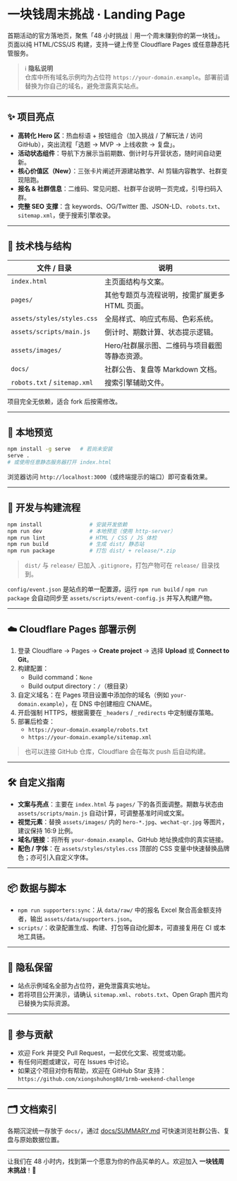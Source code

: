 # 一块钱周末挑战 · Landing Page

首期活动的官方落地页，聚焦「48 小时挑战｜用一个周末赚到你的第一块钱」。页面以纯 HTML/CSS/JS 构建，支持一键上传至 Cloudflare Pages 或任意静态托管服务。

> ℹ️ **隐私说明**  
> 仓库中所有域名示例均为占位符 `https://your-domain.example`。部署前请替换为你自己的域名，避免泄露真实站点。

---

## ✨ 项目亮点

- **高转化 Hero 区**：热血标语 + 按钮组合（加入挑战 / 了解玩法 / 访问 GitHub），突出流程「选题 → MVP → 上线收款 → 复盘」。
- **活动状态组件**：导航下方展示当前期数、倒计时与开营状态，随时间自动更新。
- **核心价值区（New）**：三张卡片阐述开源建站教学、AI 剪辑内容教学、社群变现陪跑。
- **报名 & 社群信息**：二维码、常见问题、社群平台说明一页完成，引导扫码入群。
- **完整 SEO 支撑**：含 keywords、OG/Twitter 图、JSON-LD、`robots.txt`、`sitemap.xml`，便于搜索引擎收录。

---

## 🧱 技术栈与结构

| 文件 / 目录 | 说明 |
|-------------|------|
| `index.html` | 主页面结构与文案。 |
| `pages/` | 其他专题页与流程说明，按需扩展更多 HTML 页面。 |
| `assets/styles/styles.css` | 全局样式、响应式布局、色彩系统。 |
| `assets/scripts/main.js` | 倒计时、期数计算、状态提示逻辑。 |
| `assets/images/` | Hero/社群展示图、二维码与项目截图等静态资源。 |
| `docs/` | 社群公告、复盘等 Markdown 文档。 |
| `robots.txt` / `sitemap.xml` | 搜索引擎辅助文件。 |

项目完全无依赖，适合 fork 后按需修改。

---

## 🚀 本地预览

```bash
npm install -g serve   # 若尚未安装
serve .
# 或使用任意静态服务器打开 index.html
```

浏览器访问 `http://localhost:3000`（或终端提示的端口）即可查看效果。

---

## 🧰 开发与构建流程

```bash
npm install               # 安装开发依赖
npm run dev               # 本地预览（使用 http-server）
npm run lint              # HTML / CSS / JS 体检
npm run build             # 生成 dist/ 静态站
npm run package           # 打包 dist/ + release/*.zip
```

> `dist/` 与 `release/` 已加入 `.gitignore`，打包产物可在 `release/` 目录找到。

`config/event.json` 是站点的单一配置源，运行 `npm run build` / `npm run package` 会自动同步至 `assets/scripts/event-config.js` 并写入构建产物。

---

## ☁️ Cloudflare Pages 部署示例

1. 登录 Cloudflare → Pages → **Create project** → 选择 **Upload** 或 **Connect to Git**。  
2. 构建配置：  
   - Build command：`None`  
   - Build output directory：`/`（根目录）
3. 自定义域名：在 Pages 项目设置中添加你的域名（例如 `your-domain.example`），在 DNS 中创建相应 CNAME。
4. 开启强制 HTTPS，根据需要在 `_headers` / `_redirects` 中定制缓存策略。
5. 部署后检查：  
   - `https://your-domain.example/robots.txt`  
   - `https://your-domain.example/sitemap.xml`

> 也可以连接 GitHub 仓库，Cloudflare 会在每次 push 后自动构建。

---

## 🛠️ 自定义指南

- **文案与亮点**：主要在 `index.html` 与 `pages/` 下的各页面调整。期数与状态由 `assets/scripts/main.js` 自动计算，可调整基准时间或文案。
- **视觉元素**：替换 `assets/images/` 内的 `hero-*.jpg`、`wechat-qr.jpg` 等图片，建议保持 16:9 比例。
- **域名/链接**：将所有 `your-domain.example`、GitHub 地址换成你的真实链接。
- **配色 / 字体**：在 `assets/styles/styles.css` 顶部的 CSS 变量中快速替换品牌色；亦可引入自定义字体。

---

## 📦 数据与脚本

- `npm run supporters:sync`：从 `data/raw/` 中的报名 Excel 聚合高金额支持者，输出 `assets/data/supporters.json`。
- `scripts/`：收录配置生成、构建、打包等自动化脚本，可直接复用在 CI 或本地工具链。

---

## 🔐 隐私保留

- 站点示例域名全部为占位符，避免泄露真实地址。
- 若将项目公开演示，请确认 `sitemap.xml`、`robots.txt`、Open Graph 图片均已替换为实际资源。

---

## 🤝 参与贡献

- 欢迎 Fork 并提交 Pull Request，一起优化文案、视觉或功能。
- 有任何问题或建议，可在 Issues 中讨论。
- 如果这个项目对你有帮助，欢迎在 GitHub Star 支持：`https://github.com/xiongshuhong88/1rmb-weekend-challenge`

---

## 🗂 文档索引

各期沉淀统一存放于 `docs/`，通过 [docs/SUMMARY.md](docs/SUMMARY.md) 可快速浏览社群公告、复盘与原始数据位置。

---

让我们在 48 小时内，找到第一个愿意为你的作品买单的人。欢迎加入 **一块钱周末挑战**！💪
